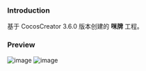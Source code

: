 ### Introduction
基于 CocosCreator 3.6.0 版本创建的 **咪牌** 工程。

### Preview
![image](../../../gif/202202/2022022421.gif)
![image](../../../gif/202202/2022022422.gif)